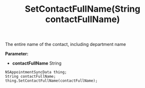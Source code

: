 ﻿---
uid: crmscript_ref_NSAppointmentSyncData_SetContactFullName
title: SetContactFullName(String contactFullName)
intellisense: NSAppointmentSyncData.SetContactFullName
keywords: NSAppointmentSyncData, GetContactFullName
so.topic: reference
---

The entire name of the contact, including department name

**Parameter:** 
 - **contactFullName** String

```crmscript
NSAppointmentSyncData thing;
String contactFullName;
thing.SetContactFullName(contactFullName);
```

